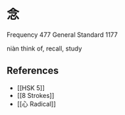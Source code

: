 # 念
Frequency 477
General Standard 1177

niàn
think of, recall, study

## References
- [[HSK 5]]
- [[8 Strokes]]
- [[心 Radical]]